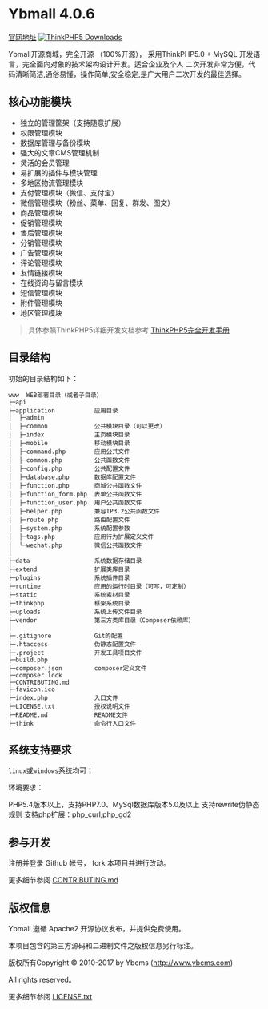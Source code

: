 Ybmall 4.0.6
===============

[官网地址](https://www.ybcms.com/)
[![ThinkPHP5 Downloads](https://img.shields.io/github/downloads/top-think/think/latest/total.svg)](https://github.com/top-think/think/releases/latest)

Ybmall开源商城，完全开源 （100%开源）， 采用ThinkPHP5.0 + MySQL 开发语言，完全面向对象的技术架构设计开发。适合企业及个人 二次开发非常方便，代码清晰简洁,通俗易懂，操作简单,安全稳定,是广大用户二次开发的最佳选择。

## 核心功能模块
 + 独立的管理筐架（支持随意扩展）
 + 权限管理模块
 + 数据库管理与备份模块
 + 强大的文章CMS管理机制
 + 灵活的会员管理
 + 易扩展的插件与模块管理
 + 多地区物流管理模块
 + 支付管理模块（微信、支付宝）
 + 微信管理模块（粉丝、菜单、回复、群发、图文）
 + 商品管理模块
 + 促销管理模块
 + 售后管理模块
 + 分销管理模块
 + 广告管理模块
 + 评论管理模块
 + 友情链接模块
 + 在线资询与留言模块
 + 短信管理模块
 + 附件管理模块
 + 地区管理模块

> 具体参照ThinkPHP5详细开发文档参考 [ThinkPHP5完全开发手册](http://www.kancloud.cn/manual/thinkphp5)

## 目录结构

初始的目录结构如下：

~~~
www  WEB部署目录（或者子目录）
├─api
├─application           应用目录
│  ├─admin
│  ├─common             公共模块目录（可以更改）
│  ├─index				主页模块目录
│  ├─mobile				移动模块目录
│  ├─command.php		应用公共文件
│  ├─common.php         公共函数文件
│  ├─config.php         公共配置文件
│  ├─database.php       数据库配置文件
│  ├─function.php		商城公共函数文件
│  ├─function_form.php	表单公共函数文件
│  ├─function_user.php	用户公共函数文件
│  ├─helper.php			兼容TP3.2公共函数文件
│  ├─route.php          路由配置文件
│  ├─system.php			系统配置参数
│  ├─tags.php			应用行为扩展定义文件
│  └─wechat.php			微信公共函数文件
│
├─data					系统数据存储目录
├─extend                扩展类库目录
├─plugins				系统插件目录
├─runtime				应用的运行时目录（可写，可定制）
├─static				系统素材目录
├─thinkphp              框架系统目录
├─uploads				系统上传文件目录
├─vendor                第三方类库目录（Composer依赖库）
│
├─.gitignore			Git的配置
├─.htaccess				伪静态配置文件
├─.project				开发工具项目文件
├─build.php
├─composer.json         composer定义文件
├─composer.lock
├─CONTRIBUTING.md
├─favicon.ico
├─index.php				入口文件
├─LICENSE.txt           授权说明文件
├─README.md             README文件
├─think                 命令行入口文件
~~~


## 系统支持要求

`linux`或`windows`系统均可；

环境要求：

PHP5.4版本以上，支持PHP7.0、MySql数据库版本5.0及以上
支持rewrite伪静态规则
支持php扩展：php_curl,php_gd2

## 参与开发
注册并登录 Github 帐号， fork 本项目并进行改动。

更多细节参阅 [CONTRIBUTING.md](CONTRIBUTING.md)

## 版权信息

Ybmall 遵循 Apache2 开源协议发布，并提供免费使用。

本项目包含的第三方源码和二进制文件之版权信息另行标注。

版权所有Copyright © 2010-2017 by Ybcms (http://www.ybcms.com)

All rights reserved。

更多细节参阅 [LICENSE.txt](LICENSE.txt)

